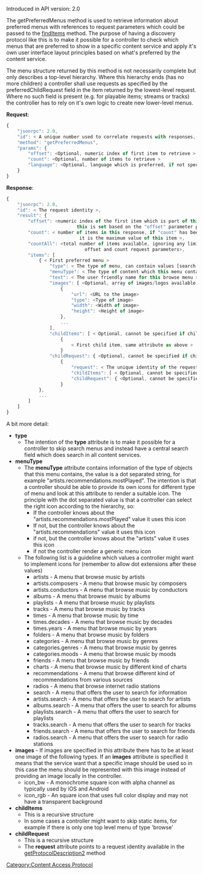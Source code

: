 Introduced in API version: 2.0

The getPreferredMenus method is used to retrieve information about
preferred menus with references to request parameters which could be
passed to the
[findItems](../Content_Access_Protocol/findItems "wikilink") method.
The purpose of having a discovery protocol like this is to make it
possible for a controller to check which menus that are preferred to
show in a specific content service and apply it's own user interface
layout principles based on what's preferred by the content service.

The menu structure returned by this method is not necessarily complete
but only describes a top-level hierarchy. Where this hierarchy ends (has
no more children) a controller shall use requests as specified by the
preferredChildRequest field in the item returned by the lowest-level
request. Where no such field is present (e.g. for playable items;
streams or tracks) the controller has to rely on it's own logic to
create new lower-level menus.

**Request**:

``` javascript
{
    "jsonrpc": 2.0,
    "id": < A unique number used to correlate requests with responses, see JSON-RPC specification for more information >,
    "method": "getPreferredMenus",
    "params": {
        "offset": <Optional, numeric index of first item to retrieve >
        "count": <Optional, number of items to retrieve >
        "language": <Optional, language which is preferred, if not specified the default language will be used>
    }
}
```

**Response**:

``` javascript
{
    "jsonrpc": 2.0,
    "id": < The request identity >,
    "result": {
        "offset": <numeric index of the first item which is part of this response,
                          this is set based on the "offset" parameter provided in the request >
        "count": < number of items in this response, if "count" has been specified in request
                           it is the maximum value of this item >,
        "countAll": <total number of items available, ignoring any limitation specified with
                             offset and count request parameters>,
        "items": [
            { < First preferred menu >
                "type": < The type of menu, can contain values [search|browse] >
                "menuType": < The type of content which this menu contains >
                "text": < The user friendly name for this browse menu >
                "images": [ <Optional, array of images/logos available that should be used to represent this context>
                    {
                        "url": <URL to the image>
                        "type": <Type of image>
                        "width": <Width of image>
                        "height": <Height of image>
                    },
                    ...
                ],
                "childItems": [ < Optional, cannot be specified if childRequest is specified, contains static child items >
                    {
                        < First child item, same attribute as above >
                    }
                "childRequest": { <Optional, cannot be specified if childItems is specified, contains information about the request to issue to retrieve child items >
                    {
                        "request": < The unique identity of the request from the getProtocolDescription2 method, for example "myMusic:artists"
                        "childItems": [ < Optional, cannot be specified if childRequest is specified, contains static child items >
                        "childRequest": { <Optional, cannot be specified if childItems is specified, contains information about the request to issue to retrieve child items >
                    }
            },
            ...
        ]
    ]
}
```

A bit more detail:

  - **type**
      - The intention of the **type** attribute is to make it possible
        for a controller to skip search menus and instead have a central
        search field which does search in all content services.
  - **menuType**
      - The **menuType** attribute contains information of the type of
        objects that this menu contains, the value is a dot separated
        string, for example "artists.recommendations.mostPlayed". The
        intention is that a controller should be able to provide its own
        icons for different type of menu and look at this attribute to
        render a suitable icon. The principle with the dot separated
        value is that a controller can select the right icon according
        to the hierarchy, so:
          - If the controller knows about the
            "artists.recommendations.mostPlayed" value it uses this icon
          - If not, but the controller knows about the
            "artists.recommendations" value it uses this icon
          - if not, but the controller knows about the "artists" value
            it uses this icon
          - if not the controller render a generic menu icon
      - The following list is a guideline which values a controller
        might want to implement icons for (remember to allow dot
        extensions after these values)
          - artists - A menu that browse music by artists
          - artists.composers - A menu that browse music by composers
          - artists.conductors - A menu that browse music by conductors
          - albums - A menu that browse music by albums
          - playlists - A menu that browse music by playlists
          - tracks - A menu that browse music by tracks
          - times - A menu that browse music by time
          - times.decades - A menu that browse music by decades
          - times.years - A menu that browse music by years
          - folders - A menu that browse music by folders
          - categories - A menu that browse music by genres
          - categories.genres - A menu that browse music by genres
          - categories.moods - A menu that browse music by moods
          - friends - A menu that browse music by friends
          - charts - A menu that browse music by different kind of
            charts
          - recommendations - A menu that browse different kind of
            recommendations from various sources
          - radios - A menu that browse internet radio stations
          - search - A menu that offers the user to search for
            information
          - artists.search - A menu that offers the user to search for
            artists
          - albums.search - A menu that offers the user to search for
            albums
          - playlists.search - A menu that offers the user to search for
            playlists
          - tracks.search - A menu that offers the user to search for
            tracks
          - friends.search - A menu that offers the user to search for
            friends
          - radios.search - A menu that offers the user to search for
            radio stations
  - **images** - If images are specified in this attribute there has to
    be at least one image of the following types. If an **images**
    attribute is specified it means that the service want that a
    specific image should be used so in this case the menu should be
    represented with this image instead of providing an image locally in
    the controller.
      - icon_bw - A monochrome square icon with alpha channel as
        typically used by iOS and Android
      - icon_rgb - An square icon that uses full color display and may
        not have a transparent background
  - **childItems**
      - This is a recursive structure
      - In some cases a controller might want to skip static items, for
        example if there is only one top level menu of type 'browse'
  - **childRequest**
      - This is a recursive structure
      - The **request** attribute points to a request identity available
        in the
        [getProtocolDescription2](../Content_Access_Protocol/getProtocolDescription2 "wikilink")
        method

[Category:Content Access
Protocol](Category:Content_Access_Protocol "wikilink")
